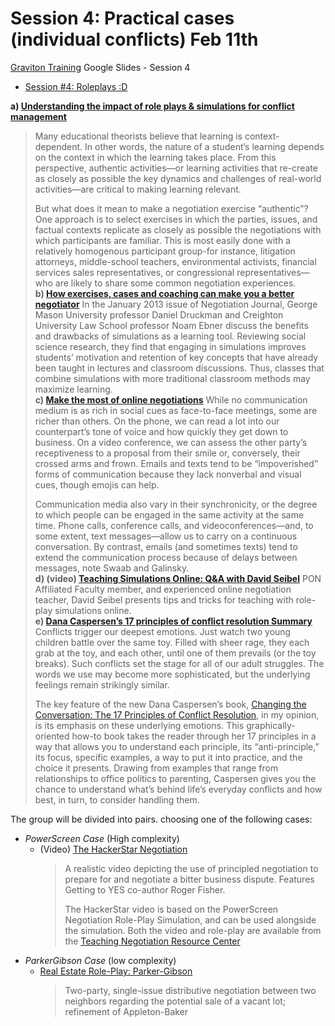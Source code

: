 # Session 4: Practical cases (individual conflicts) Feb 11th

[Graviton Training](https://docs.google.com/presentation/d/15UvsnS9oX5czAKIGHZUqJLhrORpPebWsZeCqmUz9BUE/edit#slide=id.gabe59e4cc3_2_45) Google Slides - Session 4
* [Session #4: Roleplays :D](https://www.youtube.com/watch?v=Q7NLvwcijfY)

**a) [Understanding the impact of role plays & simulations for conflict management](https://drive.google.com/file/d/1SNiGTwJFb_z4XL4K3Ice5Atnyg68Izjp/view?usp=sharing)**
  > Many educational theorists believe that learning is context-dependent. In other words, the nature of a student’s learning depends on the context in which the learning takes place. From this perspective, authentic activities—or learning activities that re-create as closely as possible the key dynamics and challenges of real-world activities—are critical to making learning relevant.
  >
  > But what does it mean to make a negotiation exercise “authentic”? One approach is to select exercises in which the parties, issues, and factual contexts replicate as closely as possible the negotiations with which participants are familiar. This is most easily done with a relatively homogenous participant group-for instance, litigation attorneys, middle-school teachers, environmental activists, financial services sales representatives, or congressional representatives—who are likely to share some common negotiation experiences.\
**b) [How exercises, cases and coaching can make you a better negotiator](https://drive.google.com/file/d/1X5lvtT3ha-wvq-JVlfUJJmRn0EZQUrdE/view?usp=sharing)**
  > In the January 2013 issue of Negotiation Journal, George Mason University professor Daniel Druckman and Creighton University Law School professor Noam Ebner discuss the benefits and drawbacks of simulations as a learning tool. Reviewing social science research, they find that engaging in simulations improves students’ motivation and retention of key concepts that have already been taught in lectures and classroom discussions. Thus, classes that combine simulations with more traditional classroom methods may maximize learning.\
**c) [Make the most of online negotiations](https://drive.google.com/file/d/14hg6FZvWFS15ZbK29YgG3i_NU2hLwnBe/view?usp=sharing)**
  > While no communication medium is as rich in social cues as face-to-face meetings, some are richer than others. On the phone, we can read a lot into our counterpart’s tone of voice and how quickly they get down to business. On a video conference, we can assess the other party’s receptiveness to a proposal from their smile or, conversely, their crossed arms and frown. Emails and texts tend to be “impoverished” forms of communication because they lack nonverbal and visual cues, though emojis can help.
  > 
  > Communication media also vary in their synchronicity, or the degree to which people can be engaged in the same activity at the same time. Phone calls, conference calls, and videoconferences—and, to some extent, text messages—allow us to carry on a continuous conversation. By contrast, emails (and sometimes texts) tend to extend the communication process because of delays between messages, note Swaab and Galinsky.\
**d) (video) [Teaching Simulations Online: Q&A with David Seibel](https://www.youtube.com/watch?v=rCvLpiRWiqw)**
  > PON Affiliated Faculty member, and experienced online negotiation teacher, David Seibel presents tips and tricks for teaching with role-play simulations online.\
**e) [Dana Caspersen’s 17 principles of conflict resolution Summary](https://www.psychologytoday.com/us/blog/fulfillment-any-age/201501/17-rules-guide-you-through-any-conflict)**
  > Conflicts trigger our deepest emotions. Just watch two young children battle over the same toy. Filled with sheer rage, they each grab at the toy, and each other, until one of them prevails (or the toy breaks).  Such conflicts set the stage for all of our adult struggles. The words we use may become more sophisticated, but the underlying feelings remain strikingly similar.
  > 
  > The key feature of the new Dana Caspersen’s book, [Changing the Conversation: The 17 Principles of Conflict Resolution](https://danacaspersen.com/book/), in my opinion, is its emphasis on these underlying emotions. This graphically-oriented how-to book takes the reader through her 17 principles in a way that allows you to understand each principle, its “anti-principle,” its focus, specific examples, a way to put it into practice, and the choice it presents.  Drawing from examples that range from relationships to office politics to parenting, Caspersen gives you the chance to understand what’s behind life’s everyday conflicts and how best, in turn, to consider handling them.

The group will be divided into pairs. choosing one of the following cases:

* *PowerScreen Case* (High complexity) 
  - (Video) [The HackerStar Negotiation](https://www.youtube.com/watch?v=JID9RAIYe34)
    > A realistic video depicting the use of principled negotiation to prepare for and negotiate a bitter business dispute. Features Getting to YES co-author Roger Fisher. 
    > 
    > The HackerStar video is based on the PowerScreen Negotiation Role-Play Simulation, and can be used alongside the simulation. Both the video and role-play are available from the [Teaching Negotiation Resource Center](https://www.pon.harvard.edu/store/)
* *ParkerGibson Case* (low complexity) 
  - [Real Estate Role-Play: Parker-Gibson](https://www.pon.harvard.edu/shop/parker-gibson/)
    > Two-party, single-issue distributive negotiation between two neighbors regarding the potential sale of a vacant lot; refinement of Appleton-Baker
